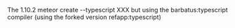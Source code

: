 The 1.10.2
meteor create --typescript XXX
but using the barbatus:typescript compiler (using the forked version refapp:typescript)